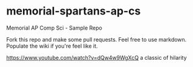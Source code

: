 # memorial-spartans-ap-cs
Memorial AP Comp Sci - Sample Repo

Fork this repo and make some pull requests. Feel free to use markdown.  Populate the wiki if you're feel like it.

https://www.youtube.com/watch?v=dQw4w9WgXcQ a classic of hilarity
